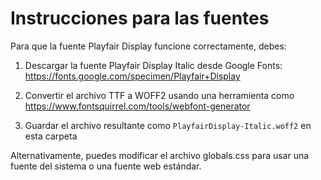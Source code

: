 # Instrucciones para las fuentes

Para que la fuente Playfair Display funcione correctamente, debes:

1. Descargar la fuente Playfair Display Italic desde Google Fonts: https://fonts.google.com/specimen/Playfair+Display

2. Convertir el archivo TTF a WOFF2 usando una herramienta como https://www.fontsquirrel.com/tools/webfont-generator

3. Guardar el archivo resultante como `PlayfairDisplay-Italic.woff2` en esta carpeta

Alternativamente, puedes modificar el archivo globals.css para usar una fuente del sistema o una fuente web estándar.
